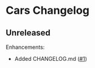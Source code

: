 # Cars Changelog

## Unreleased

Enhancements:
- Added CHANGELOG.md ([#1](https://github.com/jcsonder/Cars/issues/1))

